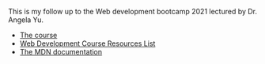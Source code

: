 This is my follow up to the Web development bootcamp 2021 lectured by Dr. Angela Yu.

* [The course](https://www.udemy.com/course/the-complete-web-development-bootcamp/)
* [Web Development Course Resources List](https://www.appbrewery.co/p/web-development-course-resources/)
* [The MDN documentation](https://developer.mozilla.org/en-US/docs/Web)